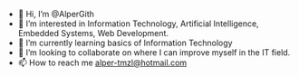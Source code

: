 - 👋 Hi, I’m @AlperGith
- 👀 I’m interested in Information Technology, Artificial Intelligence, Embedded Systems, Web Development.
- 🌱 I’m currently learning basics of Information Technology
- 💞️ I’m looking to collaborate on where I can improve myself in the IT field.
- 📫 How to reach me alper-tmzl@hotmail.com

<!---
AlperGith/AlperGith is a ✨ special ✨ repository because its `README.md` (this file) appears on your GitHub profile.
You can click the Preview link to take a look at your changes.
--->
